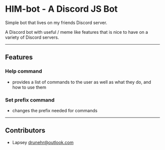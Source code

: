 # HIM-bot - A Discord JS Bot

Simple bot that lives on my friends Discord server. 

A Discord bot with useful / meme like features that is nice to have on a variety of Discord servers.

---

## Features

### Help command
- provides a list of commands to the user as well as what they do, and how to use them

### Set prefix command
- changes the prefix needed for commands

--- 

## Contributors

- Lapsey <drunehr@outlook.com>